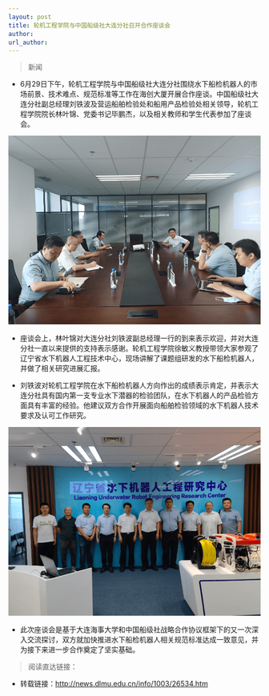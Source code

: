 ```yaml
---
layout: post
title: 轮机工程学院与中国船级社大连分社召开合作座谈会
author: 
url_author: 
---
```


> 新闻

- 6月29日下午，轮机工程学院与中国船级社大连分社围绕水下船检机器人的市场前景、技术难点、规范标准等工作在海创大厦开展合作座谈。中国船级社大连分社副总经理刘铁波及营运船舶检验处和船用产品检验处相关领导，轮机工程学院院长林叶锦、党委书记毕鹏杰，以及相关教师和学生代表参加了座谈会。

<p style="text-align:center;" >
<img src="/lab_images/news/ccs_1.png" style=" width:600px;"><b></b>
</p>

- 座谈会上，林叶锦对大连分社刘铁波副总经理一行的到来表示欢迎，并对大连分社一直以来提供的支持表示感谢。轮机工程学院徐敏义教授带领大家参观了辽宁省水下机器人工程技术中心，现场讲解了课题组研发的水下船检机器人，并做了相关研究进展汇报。

- 刘铁波对轮机工程学院在水下船检机器人方向作出的成绩表示肯定，并表示大连分社具有国内第一支专业水下潜器的检验团队，在水下机器人的产品检验方面具有丰富的经验。他建议双方合作开展面向船舶检验领域的水下机器人技术要求及认可工作研究。

<p style="text-align:center;" >
<img src="/lab_images/news/ccs_2.png" style=" width:600px;"><b></b>
</p>


- 此次座谈会是基于大连海事大学和中国船级社战略合作协议框架下的又一次深入交流探讨，双方就加快推进水下船检机器人相关规范标准达成一致意见，并为接下来进一步合作奠定了坚实基础。


> 阅读直达链接：

- 转载链接：http://news.dlmu.edu.cn/info/1003/26534.htm
